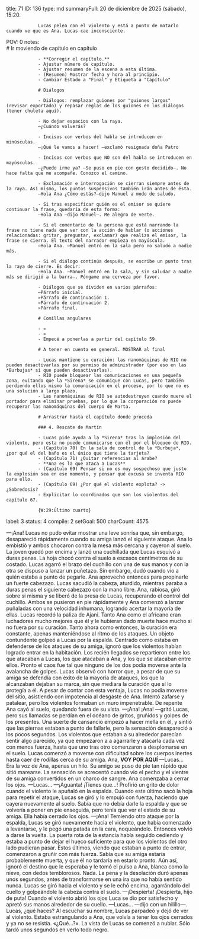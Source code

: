 title:          71
ID:             136
type:           md
summaryFull:    20 de diciembre de 2025 (sábado), 15:20.
                
                Lucas pelea con el violento y está a punto de matarlo cuando ve que es Ana. Lucas cae inconsciente.
POV:            0
notes:          
                # Ir moviendo de capítulo en capítulo
                
                - **Corregir el capítulo.**
                - Ajustar número de capítulo.
                - Ajustar resumen de la escena a esta última.
                - (Resumen) Mostrar fecha y hora al principio.
                - Cambiar Estado a "Final" y Etiqueta a "Capítulo"
                
                # Diálogos
                
                - Diálogos: remplazar guiones por "guiones largos" (revisar exportado) y repasar reglas de los guiones en los diálogos (tener chuleta aquí).
                
                - No dejar espacios con la raya.
                —¿Cuándo volverás?
                
                - Incisos con verbos del habla se introducen en minúsculas.
                —¡Qué le vamos a hacer! —exclamó resignada doña Patro
                
                - Incisos con verbos que NO son del habla se introducen en mayúsculas.
                —¿Puedo irme ya? —Se puso en pie con gesto decidido—. No hace falta que me acompañe. Conozco el camino.
                
                - Exclamación e interrogación se cierran siempre antes de la raya. Así mismo, los puntos suspensivos también irán antes de ésta.
                —Hola Ana ¿Cómo estás?—dijo Manuel a modo de saludo.
                
                - Si tras especificar quién es el emisor se quiere continuar la frase, quedaría de esta forma:
                —Hola Ana —dijo Manuel—. Me alegro de verte.
                
                - Si el comentario de la persona que está narrando la frase no tiene nada que ver con la acción de hablar (o acciones relacionadas: gritar, preguntar, exclamar) que realiza el emisor, la frase se cierra. El texto del narrador empieza en mayúscula.
                —Hola Ana. —Manuel entró en la sala pero no saludó a nadie más.
                
                - Si el diálogo continúa después, se escribe un punto tras la raya de cierre. Es decir:
                —Hola Ana. —Manuel entró en la sala, y sin saludar a nadie más se dirigió a la barra—. Póngame una cerveza por favor.
                
                - Diálogos que se dividen en varios párrafos:
                —Párrafo inicial.
                »Párrafo de continuación 1.
                »Párrafo de continuación 2.
                »Párrafo final.
                
                # Comillas angulares
                
                - «
                - »
                - Empecé a ponerlas a partir del capítulo 59.
                
                # A tener en cuenta en general. MOSTRAR al final
                
                - Lucas mantiene su curación: las nanomáquinas de RIO no pueden desactivarlas por su permiso de administrador (por eso en las *Burbujas* sí que pueden desactivarlas).
                - RIO puede bloquear las comunicaciones en una pequeña zona, evitando que la *Sirena* se comunique con Lucas, pero también perdiendo ellos mismo la comunicación en el proceso, por lo que no es una solución a largo plazo.
                - Las nanomáquinas de RIO se autodestruyen cuando muere el portador para eliminar pruebas, por lo que la corporación no puede recuperar las nanomáquinas del cuerpo de Marta.
                
                # Arrastrar hasta el capítulo donde proceda
                
                ### 4. Rescate de Martín
                
                - Lucas pide ayuda a la *Sirena* tras la implosión del violento, pero esta no puede comunicarse con él por el bloqueo de RIO.
                - (Capítulo 70) En la sala de control de la *Burbuja*, ¿por qué el del baño es el único que tiene la tarjeta?
                - (Capítulo 71) ¿Quitar referencias al árabe?
                - **Ana es la que ataca a Lucas**
                - (Capítulo 69) Pensar si no es muy sospechoso que justo la explosión sea en ese momento, y pensar qué excusa se inventa RIO para ello.
                - (Capítulo 69) ¿Por qué el violento explota? -> ¿Sobredosis?
                - Explicitar lo coordinados que son los violentos del capítulo 67.
                
                {W:29:Último cuarto}
label:          3
status:         4
compile:        2
setGoal:        500
charCount:      4575


—¡Ana!
Lucas no pudo evitar mostrar una leve sonrisa que, sin embargo, desapareció rápidamente cuando su amiga lanzó el siguiente ataque.
Ana lo embistió y ambos chocaron contra la mesa más cercana y cayeron al suelo. La joven quedó por encima y lanzó una cuchillada que Lucas esquivó a duras penas.
La hoja chocó contra el suelo a escasos centímetros de su costado. Lucas agarró el brazo del cuchillo con una de sus manos y con la otra se dispuso a lanzar un puñetazo.
Sin embargo, dudó cuando vio a quién estaba a punto de pegarle. Ana aprovechó entonces para propinarle un fuerte cabezazo.
Lucas sacudió la cabeza, aturdido, mientras paraba a duras penas el siguiente cabezazo con la mano libre.
Ana, rabiosa, giró sobre si misma y se liberó de la presa de Lucas, recuperando el control del cuchillo. Ambos se pusieron en pie rápidamente y Ana comenzó a lanzar puñaladas con una velocidad inhumana, logrando acertar la mayoría de ellas.
Lucas recordó la paliza de Ajani. Tanto Ana como el africano eran luchadores mucho mejores que él y le hubieran dado muerte hace mucho si no fuera por su curación.
Tanto ahora como entonces, la curación era constante, apenas manteniéndose al ritmo de los ataques.
Un objeto contundente golpeó a Lucas por la espalda. Centrado como estaba en defenderse de los ataques de su amiga, ignoró que los violentos habían logrado entrar en la habitación.
Los recién llegados se repartieron entre los que atacaban a Lucas, los que atacaban a Ana, y los que se atacaban entre ellos.
Pronto el caos fue tal que ninguno de los dos podía moverse ante la avalancha de golpes. Lucas observó con horror que, a pesar de que su amiga se defendía con éxito de la mayoría de ataques, los que la alcanzaban dejaban su marca, sin que mediara la curación que sí lo protegía a él.
A pesar de contar con esta ventaja, Lucas no podía moverse del sitio, asistiendo con impotencia al desgaste de Ana. Intentó zafarse y patalear, pero los violentos formaban un muro impenetrable.
De repente Ana cayó al suelo, quedando fuera de su vista.
—¡Ana! ¡Ana! —gritó Lucas, pero sus llamadas se perdían en el océano de gritos, gruñidos y golpes de los presentes.
Una suerte de cansancio empezó a hacer mella en él, y sintió que las piernas estaban a punto de fallarle, pero la sensación desapareció a los pocos segundos. Los violentos que estaban a su alrededor parecían sentir algo parecido, ya que empezaron a a agarrarle y atacarla cada vez con menos fuerza, hasta que uno tras otro comenzaron a desplomarse en el suelo.
Lucas comenzó a moverse con dificultad sobre los cuerpos inertes hasta caer de rodillas cerca de su amiga. Ana, 
**VOY POR AQUÍ**
—Lucas...
Era la voz de Ana, apenas un hilo.
Su amigo se puso de pie tan rápido que sitió marearse. La sensación se acrecentó cuando vio el pecho y el vientre de su amiga convertidos en un charco de sangre.
Ana comenzaba a cerrar los ojos.
—Lucas...
—¡Aguanta! ¡Tienes que...!
Profirió un grito de dolor cuando el violento le apuñaló en la espalda. Cuando este último sacó la hoja para repetir el ataque, Lucas se giró y lo empujó con fuerza, haciendo que cayera nuevamente al suelo.
Sabía que no debía darle la espalda y que se volvería a poner en pie enseguida, pero tenía que ver el estado de su amiga.
Ella había cerrado los ojos.
—¡Ana!
Temiendo otro ataque por la espalda, Lucas se giró nuevamente hacia el violento, que había comenzado a levantarse, y le pegó una patada en la cara, noqueándolo.
Entonces volvió a darse la vuelta. La puerta rota de la estancia había seguido cediendo y estaba a punto de dejar el hueco suficiente para que los violentos del otro lado pudieran pasar. Estos últimos, viendo que estaban a punto de entrar, comenzaron a gruñir con más fuerza.
Sabía que su amiga estaría probablemente muerta, y que él no tardaría en estarlo pronto. Aún así, ignoró el destino que le esperaba y le tomó el pulso a Ana, blanca como la nieve, con dedos temblorosos.
Nada.
La pena y la desolación duró apenas unos segundos, antes de transformarse en una ira que no había sentido nunca. Lucas se giró hacia el violento y se le echó encima, agarrándolo del cuello y golpeándole la cabeza contra el suelo.
—¡Despierta! ¡Despierta, hijo de puta!
Cuando el violento abrió los ojos Luca se dio por satisfecho y apretó sus manos alrededor de su cuello.
—Lucas... —dijo con un hilillo—. Lucas, ¿qué haces?
Al escuchar su nombre, Lucas parpadeó y dejó de ver al violento.
Estaba estrangulando a Ana, que volvía a tener los ojos cerrados y ya no se resistía.
«¿Qué...?».
La vista de Lucas se comenzó a nublar. Sólo tardó unos segundos en verlo todo negro.